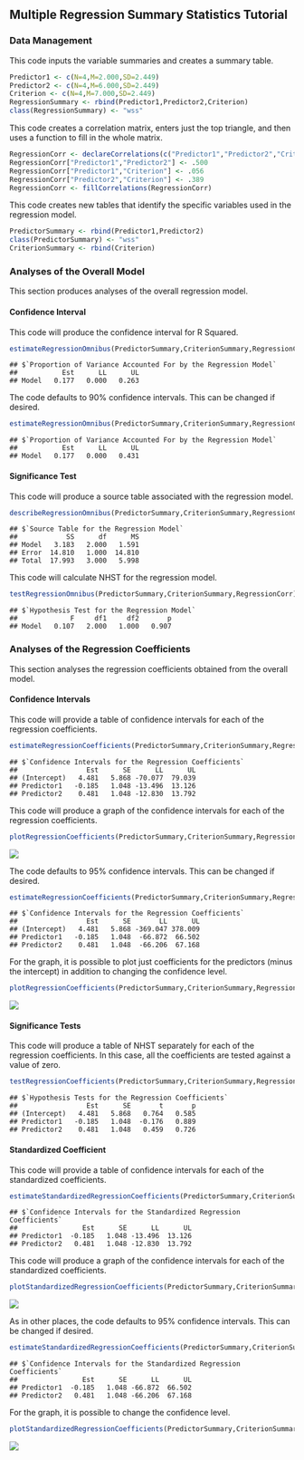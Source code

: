 
## Multiple Regression Summary Statistics Tutorial

### Data Management

This code inputs the variable summaries and creates a summary table.

```r
Predictor1 <- c(N=4,M=2.000,SD=2.449)
Predictor2 <- c(N=4,M=6.000,SD=2.449)
Criterion <- c(N=4,M=7.000,SD=2.449)
RegressionSummary <- rbind(Predictor1,Predictor2,Criterion)
class(RegressionSummary) <- "wss"
```

This code creates a correlation matrix, enters just the top triangle, and then uses a function to fill in the whole matrix.

```r
RegressionCorr <- declareCorrelations(c("Predictor1","Predictor2","Criterion"))
RegressionCorr["Predictor1","Predictor2"] <- .500
RegressionCorr["Predictor1","Criterion"] <- .056
RegressionCorr["Predictor2","Criterion"] <- .389
RegressionCorr <- fillCorrelations(RegressionCorr)
```

This code creates new tables that identify the specific variables used in the regression model.

```r
PredictorSummary <- rbind(Predictor1,Predictor2)
class(PredictorSummary) <- "wss"
CriterionSummary <- rbind(Criterion)
```

### Analyses of the Overall Model

This section produces analyses of the overall regression model.

#### Confidence Interval

This code will produce the confidence interval for R Squared.

```r
estimateRegressionOmnibus(PredictorSummary,CriterionSummary,RegressionCorr)
```

```
## $`Proportion of Variance Accounted For by the Regression Model`
##           Est      LL      UL
## Model   0.177   0.000   0.263
```

The code defaults to 90% confidence intervals. This can be changed if desired.

```r
estimateRegressionOmnibus(PredictorSummary,CriterionSummary,RegressionCorr,conf.level=.95)
```

```
## $`Proportion of Variance Accounted For by the Regression Model`
##           Est      LL      UL
## Model   0.177   0.000   0.431
```

#### Significance Test

This code will produce a source table associated with the regression model.

```r
describeRegressionOmnibus(PredictorSummary,CriterionSummary,RegressionCorr)
```

```
## $`Source Table for the Regression Model`
##            SS      df      MS
## Model   3.183   2.000   1.591
## Error  14.810   1.000  14.810
## Total  17.993   3.000   5.998
```

This code will calculate NHST for the regression model.

```r
testRegressionOmnibus(PredictorSummary,CriterionSummary,RegressionCorr)
```

```
## $`Hypothesis Test for the Regression Model`
##             F     df1     df2       p
## Model   0.107   2.000   1.000   0.907
```

### Analyses of the Regression Coefficients

This section analyses the regression coefficients obtained from the overall model.

#### Confidence Intervals

This code will provide a table of confidence intervals for each of the regression coefficients.

```r
estimateRegressionCoefficients(PredictorSummary,CriterionSummary,RegressionCorr)
```

```
## $`Confidence Intervals for the Regression Coefficients`
##                 Est      SE      LL      UL
## (Intercept)   4.481   5.868 -70.077  79.039
## Predictor1   -0.185   1.048 -13.496  13.126
## Predictor2    0.481   1.048 -12.830  13.792
```

This code will produce a graph of the confidence intervals for each of the regression coefficients.

```r
plotRegressionCoefficients(PredictorSummary,CriterionSummary,RegressionCorr)
```

![](figures/Regression-MultipleA-1.png)<!-- -->

The code defaults to 95% confidence intervals. This can be changed if desired.

```r
estimateRegressionCoefficients(PredictorSummary,CriterionSummary,RegressionCorr,conf.level=.99)
```

```
## $`Confidence Intervals for the Regression Coefficients`
##                 Est      SE       LL      UL
## (Intercept)   4.481   5.868 -369.047 378.009
## Predictor1   -0.185   1.048  -66.872  66.502
## Predictor2    0.481   1.048  -66.206  67.168
```

For the graph, it is possible to plot just coefficients for the predictors (minus the intercept) in addition to changing the confidence level.

```r
plotRegressionCoefficients(PredictorSummary,CriterionSummary,RegressionCorr,conf.level=.99,line=0,intercept=FALSE)
```

![](figures/Regression-MultipleB-1.png)<!-- -->

#### Significance Tests

This code will produce a table of NHST separately for each of the regression coefficients. In this case, all the coefficients are tested against a value of zero.

```r
testRegressionCoefficients(PredictorSummary,CriterionSummary,RegressionCorr)
```

```
## $`Hypothesis Tests for the Regression Coefficients`
##                 Est      SE       t       p
## (Intercept)   4.481   5.868   0.764   0.585
## Predictor1   -0.185   1.048  -0.176   0.889
## Predictor2    0.481   1.048   0.459   0.726
```

#### Standardized Coefficient

This code will provide a table of confidence intervals for each of the standardized coefficients.

```r
estimateStandardizedRegressionCoefficients(PredictorSummary,CriterionSummary,RegressionCorr)
```

```
## $`Confidence Intervals for the Standardized Regression Coefficients`
##                Est      SE      LL      UL
## Predictor1  -0.185   1.048 -13.496  13.126
## Predictor2   0.481   1.048 -12.830  13.792
```

This code will produce a graph of the confidence intervals for each of the standardized coefficients.

```r
plotStandardizedRegressionCoefficients(PredictorSummary,CriterionSummary,RegressionCorr)
```

![](figures/Regression-MultipleStandardA-1.png)<!-- -->

As in other places, the code defaults to 95% confidence intervals. This can be changed if desired.

```r
estimateStandardizedRegressionCoefficients(PredictorSummary,CriterionSummary,RegressionCorr,conf.level=.99)
```

```
## $`Confidence Intervals for the Standardized Regression Coefficients`
##                Est      SE      LL      UL
## Predictor1  -0.185   1.048 -66.872  66.502
## Predictor2   0.481   1.048 -66.206  67.168
```

For the graph, it is possible to change the confidence level.

```r
plotStandardizedRegressionCoefficients(PredictorSummary,CriterionSummary,RegressionCorr,conf.level=.99)
```

![](figures/Regression-MultipleStandardB-1.png)<!-- -->
